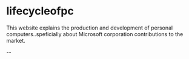 # lifecycleofpc
This website explains the production and development of personal computers..speficially about Microsoft corporation contributions to the market.

--
